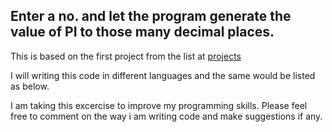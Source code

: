 
## Enter a no. and let the program generate the value of PI to those many decimal places.

This is based on the first project from the list at [projects](https://github.com/omps/Projects)

I will writing this code in different languages and the same would be listed as below.

I am taking this excercise to improve my programming skills. Please feel free to comment on the way i am writing code and make suggestions if any.
